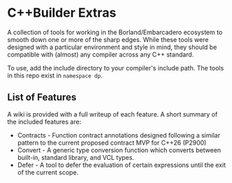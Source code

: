 # C++Builder Extras

A collection of tools for working in the Borland/Embarcadero ecosystem to smooth down one or more of the sharp edges. While these tools were designed with a particular environment and style in mind, they should be compatible with (almost) any compiler across any C++ standard.

To use, add the include directory to your compiler's include path. The tools in this repo exist in `namespace dp`.

## List of Features

A wiki is provided with a full writeup of each feature. A short summary of the included features are:

* Contracts - Function contract annotations designed following a similar pattern to the current proposed contract MVP for C++26 (P2900)
* Convert - A generic type conversion function which converts between built-in, standard library, and VCL types.
* Defer - A tool to defer the evaluation of certain expressions until the exit of the current scope.